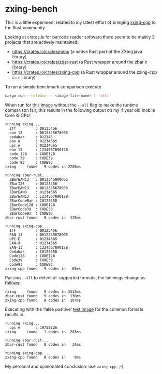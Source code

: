 # zxing-bench

This is a little experiment related to my latest effort of bringing [zxing-cpp](https://github.com/zxing-cpp/zxing-cpp) to the Rust community.

Looking at crates.io for barcode reader software there seem to be mainly 3 projects that are actively maintained:
 * https://crates.io/crates/rxing (a native Rust port of the ZXing java library)
 * https://crates.io/crates/zbar-rust (a Rust wrapper around the zbar c library)
 * https://crates.io/crates/zxing-cpp (a Rust wrapper around the zxing-cpp c++ library)

 To run a simple benchmark comparison execute
 ```sh
 cargo run --release -- <image-file-name> [--all]
 ```

When run for [this image](https://user-images.githubusercontent.com/15202578/170050507-1f10f0ef-82ca-4e14-a2d2-4b288ec54809.png) without the `--all` flag to make the runtime comparison fair, this results in the following output on my 4 year old mobile Core i9 CPU:

```
running rxing...
  itf         : 00123456
  ean 13      : 0012345678905
  codabar     : 012345
  ean 8       : 01234565
  upc e       : 01234565
  ean 13      : 1234567890128
  code 128    : CODE128
  code 39     : CODE39
  code 93     : CODE93
rxing     found   9 codes in 2205ms

running zbar-rust...
  ZBarEAN13   : 0012345000065
  ZBarI25     : 00123456
  ZBarEAN13   : 0012345678905
  ZBarEAN8    : 01234565
  ZBarEAN13   : 1234567890128
  ZBarCodeBar : C012345D
  ZBarCode128 : CODE128
  ZBarCode39  : CODE39
  ZBarCode93  : CODE93
zbar-rust found   9 codes in  125ms

running zxing-cpp...
  ITF         : 00123456
  EAN-13      : 0012345678905
  UPC-E       : 01234565
  EAN-8       : 01234565
  EAN-13      : 1234567890128
  Codabar     : C012345D
  Code128     : CODE128
  Code39      : CODE39
  Code93      : CODE93
zxing-cpp found   9 codes in   65ms
```

Passing `--all` to detect all supported formats, the timinings change as follows:

```
rxing     found   9 codes in 3342ms
zbar-rust found   9 codes in  130ms
zxing-cpp found   9 codes in  107ms
```

Executing with the 'false positive' [test image](https://github.com/zxing-cpp/zxing-cpp/blob/master/test/samples/falsepositives-1/16.png) for the common formats results in:

```
running rxing...
  upc e       : 19758226
rxing     found   1 codes in  283ms

running zbar-rust...
zbar-rust found   0 codes in   34ms

running zxing-cpp...
zxing-cpp found   0 codes in    9ms

```

My personal and opinionated conclusion: use `zxing-cpp`. ;-)
